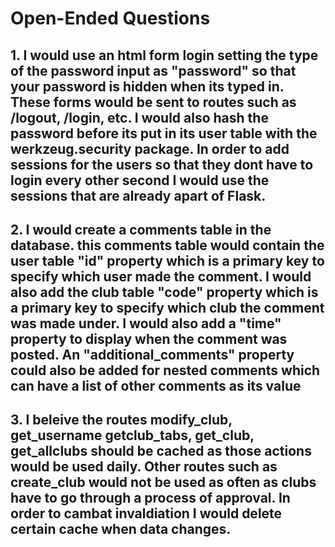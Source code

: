 # Open-Ended Questions

## 1. I would use an html form login setting the type of the password input as "password" so that your password is hidden when its typed in. These forms would be sent to routes such as /logout, /login, etc. I would also hash the password before its put in its user table with the werkzeug.security package. In order to add sessions for the users so that they dont have to login every other second I would use the sessions that are already apart of Flask.

## 2. I would create a comments table in the database. this comments table would contain the user table "id" property which is a primary key to specify which user made the comment. I would also add the club table "code" property which is a primary key to specify which club the comment was made under. I would also add a "time" property to display when the comment was posted. An "additional_comments" property could also be added for nested comments which can have a list of other comments as its value 

## 3. I beleive the routes modify_club, get_username getclub_tabs, get_club, get_allclubs should be cached as those actions would be used daily. Other routes such as create_club would not be used as often as clubs have to go through a process of approval. In order to cambat invaldiation I would delete certain cache when data changes.
